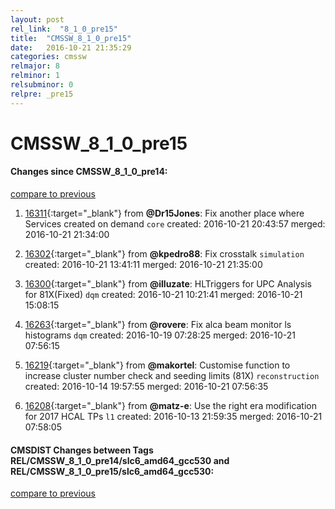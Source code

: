 ```yaml
---
layout: post
rel_link:  "8_1_0_pre15"
title:  "CMSSW_8_1_0_pre15"
date:   2016-10-21 21:35:29
categories: cmssw
relmajor: 8
relminor: 1
relsubminor: 0
relpre: _pre15
---
```


# CMSSW_8_1_0_pre15
#### Changes since CMSSW_8_1_0_pre14:

[compare to previous](https://github.com/cms-sw/cmssw/compare/CMSSW_8_1_0_pre14...CMSSW_8_1_0_pre15)



1. [16311](http://github.com/cms-sw/cmssw/pull/16311){:target="_blank"}  from **@Dr15Jones**: Fix another place where Services created on demand `core`  created: 2016-10-21 20:43:57 merged: 2016-10-21 21:34:00

2. [16302](http://github.com/cms-sw/cmssw/pull/16302){:target="_blank"}  from **@kpedro88**: Fix crosstalk `simulation`  created: 2016-10-21 13:41:11 merged: 2016-10-21 21:35:00

3. [16300](http://github.com/cms-sw/cmssw/pull/16300){:target="_blank"}  from **@illuzate**: HLTriggers for UPC Analysis for 81X(Fixed) `dqm`  created: 2016-10-21 10:21:41 merged: 2016-10-21 15:08:15

4. [16263](http://github.com/cms-sw/cmssw/pull/16263){:target="_blank"}  from **@rovere**: Fix alca beam monitor ls histograms `dqm`  created: 2016-10-19 07:28:25 merged: 2016-10-21 07:56:15

5. [16219](http://github.com/cms-sw/cmssw/pull/16219){:target="_blank"}  from **@makortel**: Customise function to increase cluster number check and seeding limits (81X) `reconstruction`  created: 2016-10-14 19:57:55 merged: 2016-10-21 07:56:35

6. [16208](http://github.com/cms-sw/cmssw/pull/16208){:target="_blank"}  from **@matz-e**: Use the right era modification for 2017 HCAL TPs `l1`  created: 2016-10-13 21:59:35 merged: 2016-10-21 07:58:05

#### CMSDIST Changes between Tags REL/CMSSW_8_1_0_pre14/slc6_amd64_gcc530 and REL/CMSSW_8_1_0_pre15/slc6_amd64_gcc530:

[compare to previous](https://github.com/cms-sw/cmsdist/compare/REL/CMSSW_8_1_0_pre14/slc6_amd64_gcc530...REL/CMSSW_8_1_0_pre15/slc6_amd64_gcc530)


